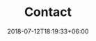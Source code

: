 ---
title: "Contact"
date: 2018-07-12T18:19:33+06:00
bg_image: images/banner/contact-us-2.jpg
description : "This is meta description"
layout: "contact"

############################ Contact information ############################
contact_info:
- name: "mobile"
  icon: "ti-mobile"
  content: "+1(512)803-6232"
  
- name: "mail"
  icon: "ti-email"
  content: "info@utptech.net"
  
- name: "location"
  icon: "ti-map-alt"
  content: "Leander, TX 78641"
---